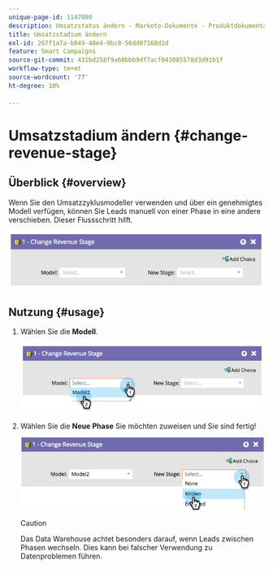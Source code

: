 ```yaml
---
unique-page-id: 1147080
description: Umsatzstatus ändern - Marketo-Dokumente - Produktdokumentation
title: Umsatzstadium ändern
exl-id: 267f1a7a-b849-48e4-9bc8-56dd07168d1d
feature: Smart Campaigns
source-git-commit: 431bd258f9a68bbb9df7acf043085578d3d91b1f
workflow-type: tm+mt
source-wordcount: '77'
ht-degree: 10%

---
```


# Umsatzstadium ändern {#change-revenue-stage}

## Überblick {#overview}

Wenn Sie den Umsatzzyklusmodeller verwenden und über ein genehmigtes Modell verfügen, können Sie Leads manuell von einer Phase in eine andere verschieben. Dieser Flussschritt hilft.

![](assets/image2014-9-22-17-3a4-3a59.png)

## Nutzung {#usage}

1. Wählen Sie die **Modell**.

   ![](assets/image2014-9-22-17-3a5-3a4.png)

1. Wählen Sie die **Neue Phase** Sie möchten zuweisen und Sie sind fertig!

   ![](assets/image2014-9-22-17-5-8.png)

   >[!CAUTION]
   >
   >Das Data Warehouse achtet besonders darauf, wenn Leads zwischen Phasen wechseln. Dies kann bei falscher Verwendung zu Datenproblemen führen.
